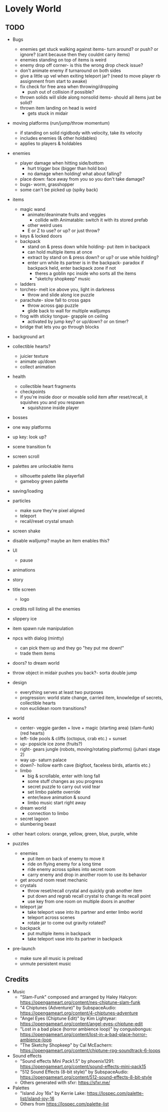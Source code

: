 # Lovely World

## TODO

- Bugs
	- enemies get stuck walking against items- turn around? or push? or ignore? (cant because then they couldnt carry items)
	- enemies standing on top of items is weird
	- enemy drop off corner- is this the wrong drop check issue?
	- don't animate enemy if turnaround on both sides
	- give a little up vel when exiting teleport jar? (need to move player rb assignment from start to awake)
	- fix check for free area when throwing/dropping
		- push out of collision if possible?
	- thrown solids will slide along nonsolid items- should all items just be solid?
	- thrown item landing on head is weird
		- gets stuck in midair
- moving platforms (run/jump/throw momentum)
	- if standing on solid rigidbody with velocity, take its velocity
	- includes enemies (& other holdables)
	- applies to players & holdables
- enemies
	- player damage when hitting side/bottom
		- hurt trigger box (bigger than hold box)
		- no damage when holding! what about falling?
	- place down: face away from you so you don't take damage?
	- bugs- worm, grasshopper
	- some can't be picked up (spiky back)
- items
	- magic wand
		- animate/deanimate fruits and veggies
			- collide with Animatable: switch it with its stored prefab
		- other weird uses
		- E or Z to use? or up? or just throw?
	- keys & locked doors
	- backpack
		- stand on & press down while holding- put item in backpack
		- can hold multiple items at once
		- extract by stand on & press down? or up? or use while holding?
		- enter urn while its partner is in the backpack- paradox if backpack held, enter backpack zone if not
			- theres a goblin npc inside who sorts all the items
			- "sketchy shopkeep" music
	- ladders
	- torches- melt ice above you, light in darkness
		- throw and slide along ice puzzle
	- parachute- slow fall to cross gaps
		- throw across gap puzzle
		- glide back to wall for multiple walljumps
	- frog with sticky tongue- grapple on ceiling
		- activated by jump key? or up/down? or on timer?
	- bridge that lets you go through blocks
- background art
- collectible hearts?
	- juicier texture
	- animate up/down
	- collect animation
- health
	- collectible heart fragments
	- checkpoints
	- if you're inside door or movable solid item after reset/recall, it squishes you and you respawn
		- squishzone inside player
- bosses
- one way platforms
- up key: look up?
- scene transition fx
- screen scroll
- palettes are unlockable items
	- silhouette palette like playerfall
	- gameboy green palette
- saving/loading
- particles
	- make sure they're pixel aligned
	- teleport
	- recall/reset crystal smash
- screen shake
- disable walljump? maybe an item enables this?
- UI
	- pause
- animations
- story
- title screen
	- logo
- credits roll listing all the enemies
- slippery ice
- item spawn rule manipulation
- npcs with dialog (mintty)
	- can pick them up and they go "hey put me down!"
	- trade them items
- doors? to dream world
- throw object in midair pushes you back?- sorta double jump

- design
	- everything serves at least two purposes
	- progression: world state change, carried item, knowledge of secrets, collectible hearts
	- non euclidean room transitions?

- world
	- center- veggie garden + love + magic (starting area) (slam-funk) (red hearts)
	- left- tide pools & cliffs (octopus, crab etc.) + sunset
	- up- popsicle ice zone (fruits?)
	- right- gears jungle (robots, moving/rotating platforms) (juhani stage 2)
	- way up- saturn palace
	- down?- hollow earth cave (bigfoot, faceless birds, atlantis etc.)
	- limbo
		- big & scrollable, enter with long fall
		- some stuff changes as you progress
		- secret puzzle to carry out void tear
		- set limbo palette override
		- enter/leave animation & sound
		- limbo music start right away
	- dream world
		- connection to limbo
	- secret lagoon
	- slumbering beast
- other heart colors: orange, yellow, green, blue, purple, white

- puzzles
	- enemies
		- put item on back of enemy to move it
		- ride on flying enemy for a long time
		- ride enemy across spikes into secret room
		- carry enemy and drop in another room to use its behavior
	- get around room reset mechanic
	- crystals
		- throw reset/recall crystal and quickly grab another item
		- put down and regrab recall crystal to change its recall point
		- use key from one room on multiple doors in another
	- teleport jar
		- take teleport vase into its partner and enter limbo world
		- teleport across scenes
		- rotate jar to come out gravity rotated?
	- backpack
		- put multiple items in backpack
		- take teleport vase into its partner in backpack

- pre-launch
	- make sure all music is preload
	- unmute persistent music

## Credits

- Music
	- "Slam-Funk" composed and arranged by Haley Halcyon: https://opengameart.org/content/nes-chiptune-slam-funk
	- "4 Chiptunes (Adventure)" by SubspaceAudio: https://opengameart.org/content/4-chiptunes-adventure
	- "Angel Eyes (Chiptune Edit)" by Kim Lightyear: https://opengameart.org/content/angel-eyes-chiptune-edit
	- "Lost in a bad place (horror ambience loop)" by congusbongus: https://opengameart.org/content/lost-in-a-bad-place-horror-ambience-loop
	- "The Sketchy Shopkeep" by Cal McEachern: https://opengameart.org/content/chiptune-rpg-soundtrack-6-loops
- Sound effects
	- "Sound effects Mini Pack1.5" by phoenix1291: https://opengameart.org/content/sound-effects-mini-pack15
	- "512 Sound Effects (8-bit style)" by SubspaceAudio: https://opengameart.org/content/512-sound-effects-8-bit-style
	- Others generated with sfxr: https://sfxr.me/
- Palettes
	- "Island Joy 16x" by Kerrie Lake: https://lospec.com/palette-list/island-joy-16
	- Others from https://lospec.com/palette-list
